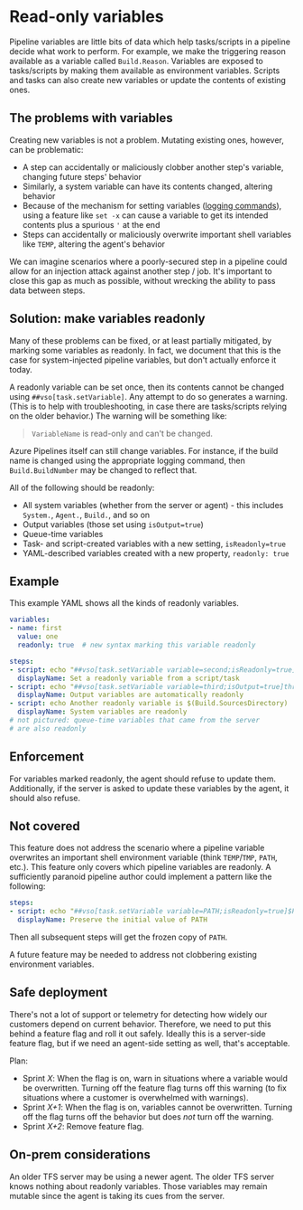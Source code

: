 # Read-only variables

Pipeline variables are little bits of data which help tasks/scripts in a pipeline decide what work to perform.
For example, we make the triggering reason available as a variable called `Build.Reason`.
Variables are exposed to tasks/scripts by making them available as environment variables.
Scripts and tasks can also create new variables or update the contents of existing ones.

## The problems with variables

Creating new variables is not a problem.
Mutating existing ones, however, can be problematic:
- A step can accidentally or maliciously clobber another step's variable, changing future steps' behavior
- Similarly, a system variable can have its contents changed, altering behavior
- Because of the mechanism for setting variables ([logging commands](https://docs.microsoft.com/azure/devops/pipelines/scripts/logging-commands)), using a feature like `set -x` can cause a variable to get its intended contents plus a spurious `'` at the end
- Steps can accidentally or maliciously overwrite important shell variables like `TEMP`, altering the agent's behavior

We can imagine scenarios where a poorly-secured step in a pipeline could allow for an injection attack against another step / job.
It's important to close this gap as much as possible, without wrecking the ability to pass data between steps.

## Solution: make variables readonly

Many of these problems can be fixed, or at least partially mitigated, by marking some variables as readonly.
In fact, we document that this is the case for system-injected pipeline variables, but don't actually enforce it today.

A readonly variable can be set once, then its contents cannot be changed using `##vso[task.setVariable]`.
Any attempt to do so generates a warning.
(This is to help with troubleshooting, in case there are tasks/scripts relying on the older behavior.)
The warning will be something like:
> `VariableName` is read-only and can't be changed.

Azure Pipelines itself can still change variables.
For instance, if the build name is changed using the appropriate logging command, then `Build.BuildNumber` may be changed to reflect that.

All of the following should be readonly:
- All system variables (whether from the server or agent) - this includes `System.`, `Agent.`, `Build.`, and so on
- Output variables (those set using `isOutput=true`)
- Queue-time variables
- Task- and script-created variables with a new setting, `isReadonly=true`
- YAML-described variables created with a new property, `readonly: true`

## Example

This example YAML shows all the kinds of readonly variables.

```yaml
variables:
- name: first
  value: one
  readonly: true  # new syntax marking this variable readonly

steps:
- script: echo "##vso[task.setVariable variable=second;isReadonly=true]two"
  displayName: Set a readonly variable from a script/task
- script: echo "##vso[task.setVariable variable=third;isOutput=true]three"
  displayName: Output variables are automatically readonly
- script: echo Another readonly variable is $(Build.SourcesDirectory)
  displayName: System variables are readonly
# not pictured: queue-time variables that came from the server
# are also readonly
```

## Enforcement

For variables marked readonly, the agent should refuse to update them.
Additionally, if the server is asked to update these variables by the agent, it should also refuse.

## Not covered

This feature does not address the scenario where a pipeline variable overwrites an important shell environment variable (think `TEMP`/`TMP`, `PATH`, etc.).
This feature only covers which pipeline variables are readonly.
A sufficiently paranoid pipeline author could implement a pattern like the following:

```yaml
steps:
- script: echo "##vso[task.setVariable variable=PATH;isReadonly=true]$PATH"
  displayName: Preserve the initial value of PATH
```

Then all subsequent steps will get the frozen copy of `PATH`.

A future feature may be needed to address not clobbering existing environment variables.

## Safe deployment

There's not a lot of support or telemetry for detecting how widely our customers depend on current behavior.
Therefore, we need to put this behind a feature flag and roll it out safely.
Ideally this is a server-side feature flag, but if we need an agent-side setting as well, that's acceptable.

Plan:
- Sprint _X_: When the flag is on, warn in situations where a variable would be overwritten.
Turning off the feature flag turns off this warning (to fix situations where a customer is overwhelmed with warnings).
- Sprint _X+1_: When the flag is on, variables cannot be overwritten.
Turning off the flag turns off the behavior but does _not_ turn off the warning.
- Sprint _X+2_: Remove feature flag.

## On-prem considerations

An older TFS server may be using a newer agent.
The older TFS server knows nothing about readonly variables.
Those variables may remain mutable since the agent is taking its cues from the server.
